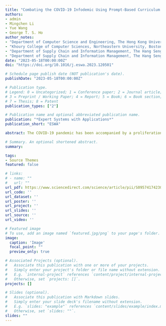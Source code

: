 ```yaml
---
title: "Combating the COVID-19 Infodemic Using Prompt-Based Curriculum Learning"
authors:
- admin
- Mingchen Li
- Yue Wang
- George T. S. Ho
author_notes:
- "Department of Computer Science and Engineering, The Hong Kong University of Science and Technology, Hong Kong SAR, China"
- "Khoury College of Computer Sciences, Northeastern University, Boston, USA"
- "Department of Supply Chain and Information Management, The Hang Seng University of Hong Kong, Hong Kong SAR, China"
- "Department of Supply Chain and Information Management, The Hang Seng University of Hong Kong, Hong Kong SAR, China"
date: "2023-05-18T00:00:00Z"
doi: "https://doi.org/10.1016/j.eswa.2023.120501"

# Schedule page publish date (NOT publication's date).
publishDate: "2023-05-18T00:00:00Z"

# Publication type.
# Legend: 0 = Uncategorized; 1 = Conference paper; 2 = Journal article;
# 3 = Preprint / Working Paper; 4 = Report; 5 = Book; 6 = Book section;
# 7 = Thesis; 8 = Patent
publication_types: ["2"]

# Publication name and optional abbreviated publication name.
publication: "*Expert Systems with Applications*"
publication_short: "ESWA"

abstract: The COVID-19 pandemic has been accompanied by a proliferation of online misinformation and disinformation about the virus. Combating this ‘infodemic’ has been identified as one of the top priorities of the World Health Organization, because false and misleading information can lead to a range of negative consequences, including the spread of false remedies, conspiracy theories, and xenophobia. This paper aims to combat the COVID-19 infodemic on multiple fronts, including determining the credibility of information, identifying its potential harm to society, and the necessity of intervention by relevant organizations. We present a prompt-based curriculum learning method to achieve this goal. The proposed method could overcome the challenges of data sparsity and class imbalance issues. Using online social media texts as input, the proposed model can verify content from multiple perspectives by answering a series of questions concerning the text’s reliability. Experiments revealed the effectiveness of prompt tuning and curriculum learning in assessing the reliability of COVID-19-related text. The proposed method outperforms typical text classification methods, including fastText and BERT. In addition, the proposed method is robust to the hyperparameter settings, making it more applicable with limited infrastructure resources.

# Summary. An optional shortened abstract.
summary: 

tags:
- Source Themes
featured: false

# links:
# - name: ""
#   url: ""
url_pdf: https://www.sciencedirect.com/science/article/pii/S0957417423010035/pdfft?md5=48efcfe1914f154c93c66a312b69298b&pid=1-s2.0-S0957417423010035-main.pdf
url_code: ''
url_dataset: ''
url_poster: ''
url_project: ''
url_slides: ''
url_source: ''
url_video: ''

# Featured image
# To use, add an image named `featured.jpg/png` to your page's folder. 
image:
  caption: 'Image'
  focal_point: ""
  preview_only: true

# Associated Projects (optional).
#   Associate this publication with one or more of your projects.
#   Simply enter your project's folder or file name without extension.
#   E.g. `internal-project` references `content/project/internal-project/index.md`.
#   Otherwise, set `projects: []`.
projects: []

# Slides (optional).
#   Associate this publication with Markdown slides.
#   Simply enter your slide deck's filename without extension.
#   E.g. `slides: "example"` references `content/slides/example/index.md`.
#   Otherwise, set `slides: ""`.
slides: ""
---
```


[//]: # ({{% callout note %}})

[//]: # (Click the *Cite* button above to demo the feature to enable visitors to import publication metadata into their reference management software.)

[//]: # ({{% /callout %}})

[//]: # ({{% callout note %}})

[//]: # (Create your slides in Markdown - click the *Slides* button to check out the example.)

[//]: # ({{% /callout %}})
[//]: # ()
[//]: # (Supplementary notes can be added here, including [code, math, and images]&#40;https://wowchemy.com/docs/writing-markdown-latex/&#41;.)
